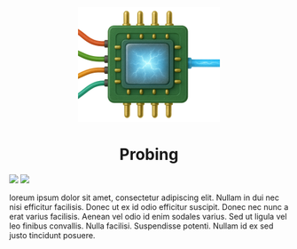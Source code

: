 <p align="center">
    <img src="images/logo.png" width="256" height="206" />
</p>

<h1 align="center">Probing</h1>

<p align="left">
    <img src="https://img.shields.io/badge/Swift-6.1-EF5239?logo=swift&labelColor=white" />
    <a href="https://codecov.io/gh/NSFatalError/Probing">
        <img src="https://codecov.io/gh/NSFatalError/Probing/graph/badge.svg?token=CDPR2O8BZO" />
    </a>
</p>

loreum ipsum dolor sit amet, consectetur adipiscing elit. Nullam in dui nec nisi efficitur facilisis. Donec ut ex id odio efficitur suscipit. Donec nec nunc a erat varius facilisis. Aenean vel odio id enim sodales varius. Sed ut ligula vel leo finibus convallis. Nulla facilisi. Suspendisse potenti. Nullam id ex sed justo tincidunt posuere.
